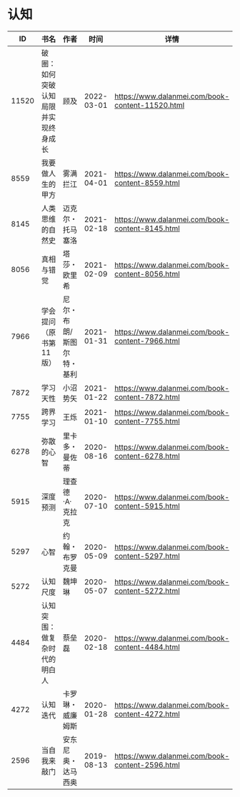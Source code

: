 # 认知

| ID | 书名 | 作者 | 时间 | 详情 | 下载页面 | EPUB下载链接 | MOBI下载链接 | AZW3下载链接 |
| --- | --- | --- | --- | --- | --- | --- | --- | --- |
| 11520 | 破圈：如何突破认知局限并实现终身成长 | 顾及 | 2022-03-01 | https://www.dalanmei.com/book-content-11520.html | https://www.dalanmei.com/download-book-11520.html | http://ct.dalanmei.com/f/31084289-570174071-74ba4e | http://ct.dalanmei.com/f/31084289-570298777-aca4e5 | http://ct.dalanmei.com/f/31084289-570367688-d5955e |
| 8559 | 我要做人生的甲方 | 雾满拦江 | 2021-04-01 | https://www.dalanmei.com/book-content-8559.html | https://www.dalanmei.com/download-book-8559.html | http://ct.dalanmei.com/f/31084289-571711210-31279b | http://ct.dalanmei.com/f/31084289-572114823-be5ebf | http://ct.dalanmei.com/f/31084289-572134264-10ff91 |
| 8145 | 人类思维的自然史 | 迈克尔・托马塞洛 | 2021-02-18 | https://www.dalanmei.com/book-content-8145.html | https://www.dalanmei.com/download-book-8145.html | http://ct.dalanmei.com/f/31084289-571698492-d70c7a | http://ct.dalanmei.com/f/31084289-572115879-a609e0 | http://ct.dalanmei.com/f/31084289-572144825-12ef82 |
| 8056 | 真相与错觉 | 塔莎・欧里希 | 2021-02-09 | https://www.dalanmei.com/book-content-8056.html | https://www.dalanmei.com/download-book-8056.html | http://ct.dalanmei.com/f/31084289-571675608-5794fe | http://ct.dalanmei.com/f/31084289-572116183-399fc9 | http://ct.dalanmei.com/f/31084289-572158766-a9dda7 |
| 7966 | 学会提问（原书第11版） | 尼尔・布朗/斯图尔特・基利 | 2021-01-31 | https://www.dalanmei.com/book-content-7966.html | https://www.dalanmei.com/download-book-7966.html | http://ct.dalanmei.com/f/31084289-571665715-e1bd70 | http://ct.dalanmei.com/f/31084289-572116658-f34899 | http://ct.dalanmei.com/f/31084289-572176495-51b9c0 |
| 7872 | 学习天性 | 小沼势矢 | 2021-01-22 | https://www.dalanmei.com/book-content-7872.html | https://www.dalanmei.com/download-book-7872.html | http://ct.dalanmei.com/f/31084289-571656041-15481b | http://ct.dalanmei.com/f/31084289-572116959-48ea60 | http://ct.dalanmei.com/f/31084289-572178647-9e1a3a |
| 7755 | 跨界学习 | 王烁 | 2021-01-10 | https://www.dalanmei.com/book-content-7755.html | https://www.dalanmei.com/download-book-7755.html | http://ct.dalanmei.com/f/31084289-571652108-526d33 | http://ct.dalanmei.com/f/31084289-572117539-0e019b | http://ct.dalanmei.com/f/31084289-572180011-0a80a9 |
| 6278 | 弥散的心智 | 里卡多・曼佐蒂 | 2020-08-16 | https://www.dalanmei.com/book-content-6278.html | https://www.dalanmei.com/download-book-6278.html | http://ct.dalanmei.com/f/31084289-571556096-e6f416 | http://ct.dalanmei.com/f/31084289-571912524-594ce2 | http://ct.dalanmei.com/f/31084289-572203320-7663e2 |
| 5915 | 深度预测 | 理查德·A·克拉克 | 2020-07-10 | https://www.dalanmei.com/book-content-5915.html | https://www.dalanmei.com/download-book-5915.html | http://ct.dalanmei.com/f/31084289-571563090-0f170c | http://ct.dalanmei.com/f/31084289-572014148-b8649f | http://ct.dalanmei.com/f/31084289-571911182-d1f9b0 |
| 5297 | 心智 | 约翰・布罗克曼  | 2020-05-09 | https://www.dalanmei.com/book-content-5297.html | https://www.dalanmei.com/download-book-5297.html | http://ct.dalanmei.com/f/31084289-571500881-fef6ad | http://ct.dalanmei.com/f/31084289-571775249-914828 | http://ct.dalanmei.com/f/31084289-571920155-8f1c0b |
| 5272 | 认知尺度 | 魏坤琳 | 2020-05-07 | https://www.dalanmei.com/book-content-5272.html | https://www.dalanmei.com/download-book-5272.html | http://ct.dalanmei.com/f/31084289-571502318-1580df | http://ct.dalanmei.com/f/31084289-571775440-647f67 | http://ct.dalanmei.com/f/31084289-571920387-7c1f2a |
| 4484 | 认知突围：做复杂时代的明白人 | 蔡垒磊 | 2020-02-18 | https://www.dalanmei.com/book-content-4484.html | https://www.dalanmei.com/download-book-4484.html | http://ct.dalanmei.com/f/31084289-571531508-dea20c | http://ct.dalanmei.com/f/31084289-571798139-9a58be | http://ct.dalanmei.com/f/31084289-571988471-b7c96b |
| 4272 | 认知迭代 | 卡罗琳・威廉姆斯 | 2020-01-28 | https://www.dalanmei.com/book-content-4272.html | https://www.dalanmei.com/download-book-4272.html | http://ct.dalanmei.com/f/31084289-571538076-1e7006 | http://ct.dalanmei.com/f/31084289-571806322-ceb642 | http://ct.dalanmei.com/f/31084289-571991653-90e9aa |
| 2596 | 当自我来敲门 | 安东尼奥・达马西奥 | 2019-08-13 | https://www.dalanmei.com/book-content-2596.html | https://www.dalanmei.com/download-book-2596.html | http://ct.dalanmei.com/f/31084289-571583134-252baf | http://ct.dalanmei.com/f/31084289-571736207-c4e354 | http://ct.dalanmei.com/f/31084289-571856103-7081e9 |
